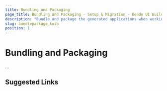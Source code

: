 ```yaml
---
title: Bundling and Packaging
page_title: Bundling and Packaging - Setup & Migration - Kendo UI Builder
description: "Bundle and package the generated applications when working with the Kendo UI Builder tool for creating and managing Angular and AngularJS-based web applications."
slug: bundlepackage_kuib
position: 1
---
```


# Bundling and Packaging

...

## Suggested Links
